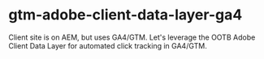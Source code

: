 # gtm-adobe-client-data-layer-ga4
Client site is on AEM, but uses GA4/GTM. Let's leverage the OOTB Adobe Client Data Layer for automated click tracking in GA4/GTM. 
